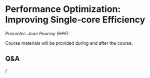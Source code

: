 # Performance Optimization: Improving Single-core Efficiency

*Presenter: Jean Pourroy (HPE)*

Course materials will be provided during and after the course.

<!--
Temporary location of materials (for the lifetime of the training project):

-   Slides: `/project/project_465000644/Slides/HPE/13_cpu_performance_optimization.pdf`
-->

<!--
Archived materials on LUMI:

-   Slides: `/appl/local/training/4day-20231003/files/LUMI-4day-20231003-4_02_Performance_Optimization_Improving_Single_Core.pdf`

-   Recording: `/appl/local/training/4day-20231003/recordings/4_02_Performance_Optimization_Improving_Single_Core.mp4`

These materials can only be distributed to actual users of LUMI (active user account).
-->

## Q&A

/
